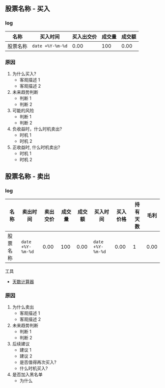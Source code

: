 ## 股票名称 - 买入

### log

| 名称     | 买入时间         | 买入出交价 | 成交量 | 成交额 |
| -------- | ---------------- | ---------- | ------ | ------ |
| 股票名称 | `date +%Y-%m-%d` | 0.00       | 100    | 0.00   |

### 原因

1. 为什么买入?
    - 客观描述 1
    - 客观描述 2
1. 未来趋势判断
    - 判断 1
    - 判断 2
1. 可能的风险
    - 判断 1
    - 判断 2
1. 负收益时，什么时机卖出?
    - 时机 1
    - 时机 2
1. 正收益时, 什么时机卖出?
    - 时机 1
    - 时机 2

## 股票名称 - 卖出

### log

| 名称     | 卖出时间         | 卖出交价 | 成交量 | 成交额 | 买入时间         | 买入价格 | 持有天数 | 毛利 |
| -------- | ---------------- | -------- | ------ | ------ | ---------------- | -------- | -------- | ---- |
| 股票名称 | `date +%Y-%m-%d` | 0.00     | 100    | 0.00   | `date +%Y-%m-%d` | 0.00     | 1        | 0.00 |

工具

-   [天数计算器](http://tools.2345.com/tscx.htm)

### 原因

1. 为什么卖出
    - 客观描述 1
    - 客观描述 2
1. 未来趋势判断
    - 判断 1
    - 判断 2
1. 后续建议
    - 建议 1
    - 建议 2
    - 是否值得再次买入?
    - 什么时机买入?
1. 是否加入黑名单
    - 为什么
